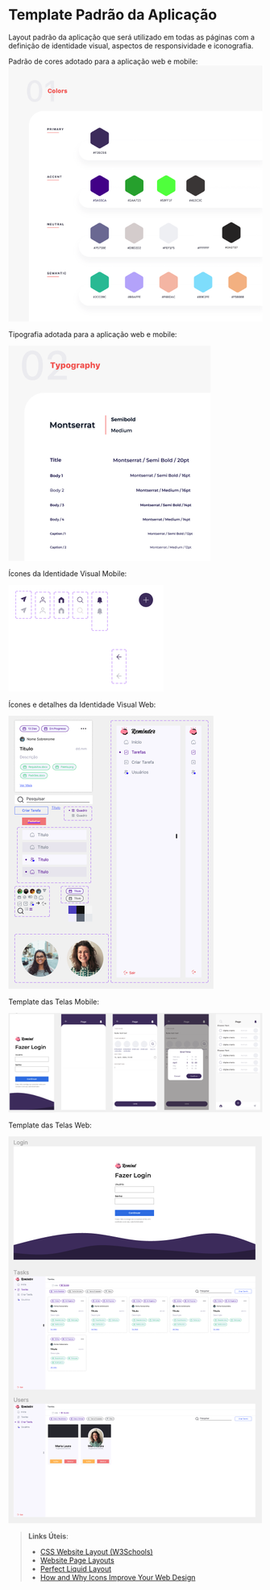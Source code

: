 # Template Padrão da Aplicação

Layout padrão da aplicação que será utilizado em todas as páginas com a definição de identidade visual, aspectos de responsividade e iconografia.

Padrão de cores adotado para a aplicação web e mobile:
<img src="https://github.com/ICEI-PUC-Minas-PMV-ADS/pmv-ads-2024-1-e4-proj-infra-t4-g5-remind/blob/f6f0a798f8d1fb049a8967f1ce2de1342186950d/docs/img/06_01_Colors.png">


Tipografia adotada para a aplicação web e mobile:

<img src="https://github.com/ICEI-PUC-Minas-PMV-ADS/pmv-ads-2024-1-e4-proj-infra-t4-g5-remind/blob/ceb5bf7d437b13aabd1e80e87fbab74b09cdcaa9/docs/img/06_02_Typography.png">


Ícones da Identidade Visual Mobile:

<img src="https://github.com/ICEI-PUC-Minas-PMV-ADS/pmv-ads-2024-1-e4-proj-infra-t4-g5-remind/blob/ceb5bf7d437b13aabd1e80e87fbab74b09cdcaa9/docs/img/06_04_Icons.png">


Ícones e detalhes da Identidade Visual Web:

<img src="https://github.com/ICEI-PUC-Minas-PMV-ADS/pmv-ads-2024-1-e4-proj-infra-t4-g5-remind/blob/ceb5bf7d437b13aabd1e80e87fbab74b09cdcaa9/docs/img/06_06_templateWeb.png">


Template das Telas Mobile:

<img src="https://github.com/ICEI-PUC-Minas-PMV-ADS/pmv-ads-2024-1-e4-proj-infra-t4-g5-remind/blob/ceb5bf7d437b13aabd1e80e87fbab74b09cdcaa9/docs/img/06_05_Screens.png">


Template das Telas Web:

<img src="https://github.com/ICEI-PUC-Minas-PMV-ADS/pmv-ads-2024-1-e4-proj-infra-t4-g5-remind/blob/ceb5bf7d437b13aabd1e80e87fbab74b09cdcaa9/docs/img/06_07_ScreensWeb.png">



> **Links Úteis**:
>
> - [CSS Website Layout (W3Schools)](https://www.w3schools.com/css/css_website_layout.asp)
> - [Website Page Layouts](http://www.cellbiol.com/bioinformatics_web_development/chapter-3-your-first-web-page-learning-html-and-css/website-page-layouts/)
> - [Perfect Liquid Layout](https://matthewjamestaylor.com/perfect-liquid-layouts)
> - [How and Why Icons Improve Your Web Design](https://usabilla.com/blog/how-and-why-icons-improve-you-web-design/)
